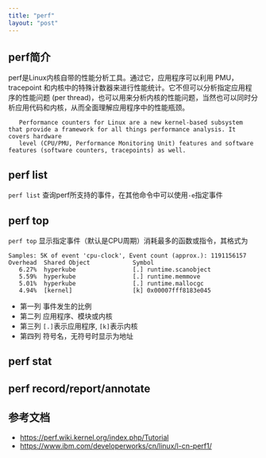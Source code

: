 ```yaml
---
title: "perf"
layout: "post"
---
```


## perf简介

perf是Linux内核自带的性能分析工具。通过它，应用程序可以利用 PMU，tracepoint 和内核中的特殊计数器来进行性能统计。它不但可以分析指定应用程序的性能问题 (per thread)，也可以用来分析内核的性能问题，当然也可以同时分析应用代码和内核，从而全面理解应用程序中的性能瓶颈。

       Performance counters for Linux are a new kernel-based subsystem that provide a framework for all things performance analysis. It covers hardware
       level (CPU/PMU, Performance Monitoring Unit) features and software features (software counters, tracepoints) as well.

## perf list

`perf list` 查询perf所支持的事件，在其他命令中可以使用`-e`指定事件

## perf top

`perf top` 显示指定事件（默认是CPU周期）消耗最多的函数或指令，其格式为

```
Samples: 5K of event 'cpu-clock', Event count (approx.): 1191156157
Overhead  Shared Object            Symbol
   6.27%  hyperkube                [.] runtime.scanobject
   5.59%  hyperkube                [.] runtime.memmove
   5.01%  hyperkube                [.] runtime.mallocgc
   4.94%  [kernel]                 [k] 0x00007fff8183e045
```

* 第一列 事件发生的比例
* 第二列 应用程序、模块或内核
* 第三列 `[.]`表示应用程序, `[k]`表示内核
* 第四列 符号名，无符号时显示为地址

## perf stat

## perf record/report/annotate

## 参考文档

* https://perf.wiki.kernel.org/index.php/Tutorial
* https://www.ibm.com/developerworks/cn/linux/l-cn-perf1/
